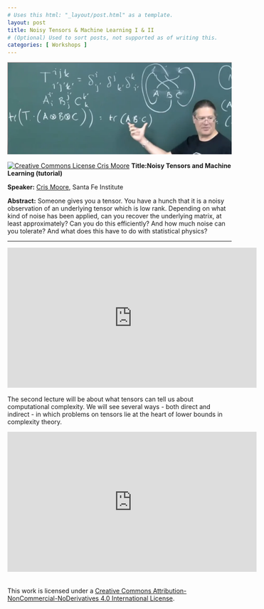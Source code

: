 ```yaml
---
# Uses this html: "_layout/post.html" as a template.
layout: post 
title: Noisy Tensors & Machine Learning I & II
# (Optional) Used to sort posts, not supported as of writing this.
categories: [ Workshops ]
---
```


![Tensors and Operators](/uploads/images/Moore.png)


<a rel="license" href="http://creativecommons.org/licenses/by-nc-nd/4.0/" target="_blank">
<img alt="Creative Commons License" style="border-width:0" src="https://i.creativecommons.org/l/by-nc-nd/4.0/88x31.png" />
Cris Moore</a>

<a name="Moore" />
<b>Title:Noisy Tensors and Machine Learning (tutorial)</b>

**Speaker:** <a href="http://tuvalu.santafe.edu/~moore/" target="_blank">Cris Moore</a>, Santa Fe Institute

**Abstract:** Someone gives you a tensor. You have a hunch that it is a noisy observation of an underlying tensor which is low rank. Depending on what kind of noise has been applied, can you recover the underlying matrix, at least approximately? Can you do this efficiently? And how much noise can you tolerate? And what does this have to do with statistical physics?


---

<iframe width="560" height="315" src="https://www.youtube.com/embed/7w7KXkVpvNU?si=EhpBIE_pHtTGbR--" title="YouTube video player" frameborder="0" allow="accelerometer; autoplay; clipboard-write; encrypted-media; gyroscope; picture-in-picture; web-share" referrerpolicy="strict-origin-when-cross-origin" allowfullscreen></iframe>


The second lecture will be about what tensors can tell us about computational complexity. We will see several ways - both direct and indirect - in which problems on tensors lie at the heart of lower bounds in complexity theory.

<iframe width="560" height="315" src="https://www.youtube.com/embed/VeIc6YYaIW8?si=UEjZ4huHnf5WyaLM" title="YouTube video player" frameborder="0" allow="accelerometer; autoplay; clipboard-write; encrypted-media; gyroscope; picture-in-picture; web-share" referrerpolicy="strict-origin-when-cross-origin" allowfullscreen></iframe>


<br />This work is licensed under a <a rel="license" href="http://creativecommons.org/licenses/by-nc-nd/4.0/" target="_blank">Creative Commons Attribution-NonCommercial-NoDerivatives 4.0 International License</a>.
